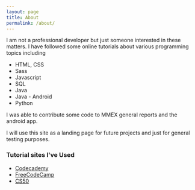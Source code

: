 ```yaml
---
layout: page
title: About
permalink: /about/
---
```


I am not a professional developer but just someone interested in these matters. I have followed some online tutorials about various programming topics including
* HTML, CSS
* Sass
* Javascript
* SQL
* Java
* Java - Android
* Python

I was able to contribute some code to MMEX general reports and the android app.

I will use this site as a landing page for future projects and just for general testing purposes.

### Tutorial sites I've Used
* [Codecademy](https://www.Codecademy.com)
* [FreeCodeCamp](https://www.freecodecamp.org/)
* [CS50](https://cs50.harvard.edu/)

